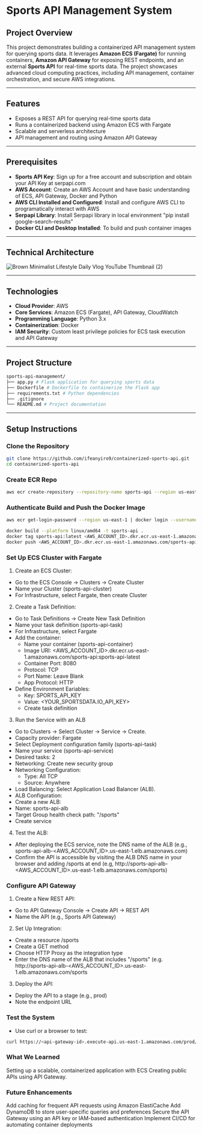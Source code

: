 # Sports API Management System

## **Project Overview**
This project demonstrates building a containerized API management system for querying sports data. It leverages **Amazon ECS (Fargate)** for running containers, **Amazon API Gateway** for exposing REST endpoints, and an external **Sports API** for real-time sports data. The project showcases advanced cloud computing practices, including API management, container orchestration, and secure AWS integrations.

---

## **Features**
- Exposes a REST API for querying real-time sports data
- Runs a containerized backend using Amazon ECS with Fargate
- Scalable and serverless architecture
- API management and routing using Amazon API Gateway
 
---

## **Prerequisites**
- **Sports API Key**: Sign up for a free account and subscription and obtain your API Key at serpapi.com
- **AWS Account**: Create an AWS Account and have basic understanding of ECS, API Gateway, Docker and Python
- **AWS CLI Installed and Configured**: Install and configure AWS CLI to programatically interact with AWS
- **Serpapi Library**: Install Serpapi library in local environment "pip install google-search-results"
- **Docker CLI and Desktop Installed**: To build and push container images

---

## **Technical Architecture**
![Brown Minimalist Lifestyle Daily Vlog YouTube Thumbnail (2)](https://github.com/user-attachments/assets/32e49fe6-df16-40cb-b262-af1478cf01d5)

---

## **Technologies**
- **Cloud Provider**: AWS
- **Core Services**: Amazon ECS (Fargate), API Gateway, CloudWatch
- **Programming Language**: Python 3.x
- **Containerization**: Docker
- **IAM Security**: Custom least privilege policies for ECS task execution and API Gateway

---

## **Project Structure**

```bash
sports-api-management/
├── app.py # Flask application for querying sports data
├── Dockerfile # Dockerfile to containerize the Flask app
├── requirements.txt # Python dependencies
├── .gitignore
└── README.md # Project documentation
```

---

## **Setup Instructions**

### **Clone the Repository**
```bash
git clone https://github.com/ifeanyiro9/containerized-sports-api.git
cd containerized-sports-api
```
### **Create ECR Repo**
```bash
aws ecr create-repository --repository-name sports-api --region us-east-1
```

### **Authenticate Build and Push the Docker Image**
```bash
aws ecr get-login-password --region us-east-1 | docker login --username AWS --password-stdin <AWS_ACCOUNT_ID>.dkr.ecr.us-east-1.amazonaws.com

docker build --platform linux/amd64 -t sports-api .
docker tag sports-api:latest <AWS_ACCOUNT_ID>.dkr.ecr.us-east-1.amazonaws.com/sports-api:sports-api-latest
docker push <AWS_ACCOUNT_ID>.dkr.ecr.us-east-1.amazonaws.com/sports-api:sports-api-latest
```

### **Set Up ECS Cluster with Fargate**
1. Create an ECS Cluster:
- Go to the ECS Console → Clusters → Create Cluster
- Name your Cluster (sports-api-cluster)
- For Infrastructure, select Fargate, then create Cluster

2. Create a Task Definition:
- Go to Task Definitions → Create New Task Definition
- Name your task definition (sports-api-task)
- For Infrastructure, select Fargate
- Add the container:
  - Name your container (sports-api-container)
  - Image URI: <AWS_ACCOUNT_ID>.dkr.ecr.us-east-1.amazonaws.com/sports-api:sports-api-latest
  - Container Port: 8080
  - Protocol: TCP
  - Port Name: Leave Blank
  - App Protocol: HTTP
- Define Environment Eariables:
  - Key: SPORTS_API_KEY
  - Value: <YOUR_SPORTSDATA.IO_API_KEY>
  - Create task definition
3. Run the Service with an ALB
- Go to Clusters → Select Cluster → Service → Create.
- Capacity provider: Fargate
- Select Deployment configuration family (sports-api-task)
- Name your service (sports-api-service)
- Desired tasks: 2
- Networking: Create new security group
- Networking Configuration:
  - Type: All TCP
  - Source: Anywhere
- Load Balancing: Select Application Load Balancer (ALB).
- ALB Configuration:
 - Create a new ALB:
 - Name: sports-api-alb
 - Target Group health check path: "/sports"
 - Create service
4. Test the ALB:
- After deploying the ECS service, note the DNS name of the ALB (e.g., sports-api-alb-<AWS_ACCOUNT_ID>.us-east-1.elb.amazonaws.com)
- Confirm the API is accessible by visiting the ALB DNS name in your browser and adding /sports at end (e.g, http://sports-api-alb-<AWS_ACCOUNT_ID>.us-east-1.elb.amazonaws.com/sports)

### **Configure API Gateway**
1. Create a New REST API:
- Go to API Gateway Console → Create API → REST API
- Name the API (e.g., Sports API Gateway)

2. Set Up Integration:
- Create a resource /sports
- Create a GET method
- Choose HTTP Proxy as the integration type
- Enter the DNS name of the ALB that includes "/sports" (e.g. http://sports-api-alb-<AWS_ACCOUNT_ID>.us-east-1.elb.amazonaws.com/sports

3. Deploy the API:
- Deploy the API to a stage (e.g., prod)
- Note the endpoint URL

### **Test the System**
- Use curl or a browser to test:
```bash
curl https://<api-gateway-id>.execute-api.us-east-1.amazonaws.com/prod/sports
```

### **What We Learned**
Setting up a scalable, containerized application with ECS
Creating public APIs using API Gateway.

### **Future Enhancements**
Add caching for frequent API requests using Amazon ElastiCache
Add DynamoDB to store user-specific queries and preferences
Secure the API Gateway using an API key or IAM-based authentication
Implement CI/CD for automating container deployments


